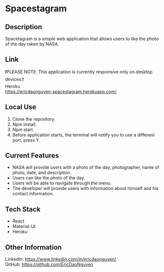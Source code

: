 # Spacestagram

## Description
Spacetagram is a simple web application that allows users to like the photo of the day taken by NASA.

## Link
❗️PLEASE NOTE: This application is currently responsive only on desktop devices.❗️ <br />
Heroku <br />
https://ericdaonguyen-spacestagram.herokuapp.com/

## Local Use
1. Clone the repository.
2. Npm install.
3. Npm start.
4. Before application starts, the terminal will notify you to use a different port, press Y.

## Current Features
- NASA will provide users with a photo of the day, photographer, name of photo, date, and description.
- Users can like the photo of the day.
- Users will be able to navigate through the menu.
- The developer will provide users with information about himself and his contact information.

## Tech Stack
- React
- Material-UI
- Heroku

## Other Information
LinkedIn: https://www.linkedin.com/in/ericdaonguyen/ <br />
GitHub: https://github.com/EricDaoNguyen
